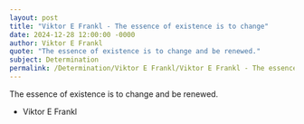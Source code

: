 ```yaml
---
layout: post
title: "Viktor E Frankl - The essence of existence is to change"
date: 2024-12-28 12:00:00 -0000
author: Viktor E Frankl
quote: "The essence of existence is to change and be renewed."
subject: Determination
permalink: /Determination/Viktor E Frankl/Viktor E Frankl - The essence of existence is to change
---
```


The essence of existence is to change and be renewed.

- Viktor E Frankl
